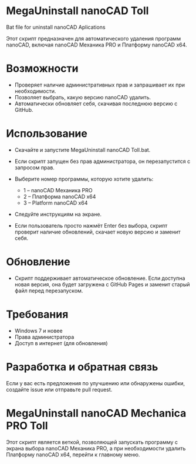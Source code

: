 # MegaUninstall nanoCAD Toll
Bat file for uninstall nanoCAD Aplications

Этот скрипт предназначен для автоматического удаления программ nanoCAD, включая nanoCAD Механика PRO и Платформу nanoCAD x64.

# Возможности

* Проверяет наличие административных прав и запрашивает их при необходимости.
* Позволяет выбрать, какую версию nanoCAD удалить.
* Автоматически обновляет себя, скачивая последнюю версию с GitHub.

# Использование

* Скачайте и запустите MegaUninstall nanoCAD Toll.bat.
* Если скрипт запущен без прав администратора, он перезапустится с запросом прав.
* Выберите номер программы, которую хотите удалить:
  * 1 – nanoCAD Механика PRO
  * 2 – Платформа nanoCAD x64
  * 3 – Platform nanoCAD x64 

* Следуйте инструкциям на экране.
* Если пользователь просто нажмёт Enter без выбора, скрипт проверит наличие обновлений, скачает новую версию и заменит себя.

# Обновление
* Скрипт поддерживает автоматическое обновление. Если доступна новая версия, она будет загружена с GitHub Pages и заменит старый файл перед перезапуском.

# Требования
* Windows 7 и новее
* Права администратора
* Доступ в интернет (для обновления)

# Разработка и обратная связь
Если у вас есть предложения по улучшению или обнаружены ошибки, создайте issue или отправьте pull request.






# MegaUninstall nanoCAD Mechanica PRO Toll

Этот скрипт является веткой, позволяющей запускать программу с экрана выбора nanoCAD Механика PRO, а при необходимости удалить Платформу nanoCAD x64, перейти к главному меню.
